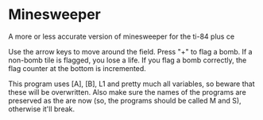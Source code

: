 # Minesweeper

A more or less accurate version of minesweeper for the ti-84 plus ce

Use the arrow keys to move around the field. Press "+" to flag a bomb. If a non-bomb tile is flagged, you lose a life. If you flag a bomb correctly, the flag counter at the bottom is incremented.

This program uses [A], [B], L1 and pretty much all variables, so beware that these will be overwritten. Also make sure the names of the programs are preserved as the are now (so, the programs should be called M and S), otherwise it'll break.
